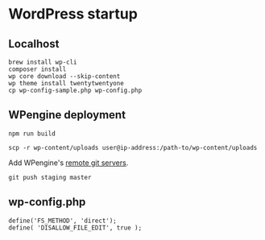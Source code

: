 # WordPress startup

## Localhost

```
brew install wp-cli
composer install
wp core download --skip-content
wp theme install twentytwentyone
cp wp-config-sample.php wp-config.php
```

## WPengine deployment

`npm run build`

`scp -r wp-content/uploads user@ip-address:/path-to/wp-content/uploads`

Add WPengine's [remote git servers](https://wpengine.com/git/).

`git push staging master`

## wp-config.php

```
define('FS_METHOD', 'direct');
define( 'DISALLOW_FILE_EDIT', true );
```
